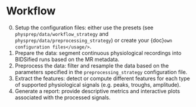 # Workflow

0. Setup the configuration files: either use the presets (see
 `physprep/data/workflow_strategy` and `physprep/data/preprocessing_strategy`) or create
 your {doc}`own configuration files</usage/>`.
1. Prepare the data: segment continuous physiological recordings into BIDSified runs based
 on the MR metadata.
2. Preprocess the data: filter and resample the data based on the parameters specified in
 the `preprocessing_strategy` configuration file.
3. Extract the features: detect or compute different features for each type of supported
 physiological signals (e.g. peaks, troughs, amplitude).
4. Generate a report: provide descriptive metrics and interactive plots associated with
 the processed signals.
